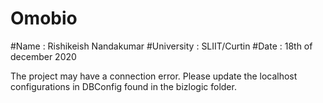 # Omobio

#Name : Rishikeish Nandakumar
#University : SLIIT/Curtin
#Date : 18th of december 2020

The project may have a connection error. Please update the localhost configurations in DBConfig found in the bizlogic folder.
